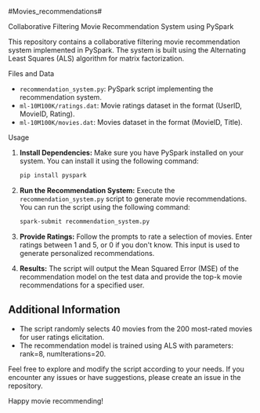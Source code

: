 #Movies_recommendations#
 
Collaborative Filtering Movie Recommendation System using PySpark

This repository contains a collaborative filtering movie recommendation system implemented in PySpark. The system is built using the Alternating Least Squares (ALS) algorithm for matrix factorization.

Files and Data

- `recommendation_system.py`: PySpark script implementing the recommendation system.
- `ml-10M100K/ratings.dat`: Movie ratings dataset in the format (UserID, MovieID, Rating).
- `ml-10M100K/movies.dat`: Movies dataset in the format (MovieID, Title).

Usage

1. **Install Dependencies:**
   Make sure you have PySpark installed on your system. You can install it using the following command:
   ```bash
   pip install pyspark
   ```

2. **Run the Recommendation System:**
   Execute the `recommendation_system.py` script to generate movie recommendations. You can run the script using the following command:
   ```bash
   spark-submit recommendation_system.py
   ```

3. **Provide Ratings:**
   Follow the prompts to rate a selection of movies. Enter ratings between 1 and 5, or 0 if you don't know. This input is used to generate personalized recommendations.

4. **Results:**
   The script will output the Mean Squared Error (MSE) of the recommendation model on the test data and provide the top-k movie recommendations for a specified user.

## Additional Information

- The script randomly selects 40 movies from the 200 most-rated movies for user ratings elicitation.
- The recommendation model is trained using ALS with parameters: rank=8, numIterations=20.

Feel free to explore and modify the script according to your needs. If you encounter any issues or have suggestions, please create an issue in the repository.

Happy movie recommending!
